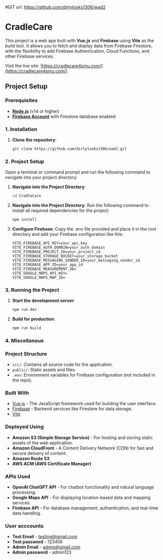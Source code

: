 #GIT url: https://github.com/dirtylooks1306/wad2
# CradleCare 

This project is a web app built with **Vue.js** and **Firebase** using **Vite** as the build tool. It allows you to fetch and display data from Firebase Firestore, with the flexibility to add Firebase Authentication, Cloud Functions, and other Firebase services.

Visit the live site: [https://cradlecare4smu.com/](https://cradlecare4smu.com/)

## Project Setup

### Prerequisites

- **[Node.js](https://nodejs.org/en/)** (v14 or higher)
- **[Firebase Account](https://firebase.google.com/)** with Firestore database enabled

### 1. Installation

1. **Clone the repository**:
   ```bash
   git clone https://github.com/dirtylooks1306/wad2.git
### 2. Project Setup
Open a terminal or command prompt and run the following command to navigate into your project directory:

1. **Navigate into the Project Directory**:
   ```bash
   cd CradleCare
2. **Navigate into the Project Directory**:
Run the following command to install all required dependencies for the project:
   ```bash
   npm install
   ```

3. **Configure Firebase**:
Copy the .env file provided and place it in the root directory and add your Firebase configuration like this:
   ```plaintext
   VITE_FIREBASE_API_KEY=your_api_key
   VITE_FIREBASE_AUTH_DOMAIN=your_auth_domain
   VITE_FIREBASE_PROJECT_ID=your_project_id
   VITE_FIREBASE_STORAGE_BUCKET=your_storage_bucket
   VITE_FIREBASE_MESSAGING_SENDER_ID=your_messaging_sender_id
   VITE_FIREBASE_APP_ID=your_app_id
   VITE_FIREBASE_MEASUREMENT_ID= 
   VITE_GOOGLE_MAPS_API_KEY= 
   VITE_GOOGLE_MAPS_MAP_ID=
   ```
### 3. Running the Project
   1. **Start the development server**:
      ```bash
      npm run dev
      ```
   
   2. **Build for production**:
      ```bash
      npm run build
      ```

### 4. Miscellanous


### Project Structure
- `src/`: Contains all source code for the application.
- `public/`: Static assets and files.
- `.env`: Environment variables for Firebase configuration (not included in the repo).

### Built With
- [Vue.js](https://vuejs.org/) - The JavaScript framework used for building the user interface.
- [Firebase](https://firebase.google.com/) - Backend services like Firestore for data storage.
- [Vite](https://vitejs.dev/) 

### Deployed Using
- **Amazon S3 (Simple Storage Service)** - For hosting and storing static assets of the web application.
- **Amazon CloudFront** - A Content Delivery Network (CDN) for fast and secure delivery of content.
- **Amazon Route 53** 
- **AWS ACM (AWS Certificate Manager)** 

### APIs Used
- **OpenAI ChatGPT API** - For chatbot functionality and natural language processing.
- **Google Maps API** - For displaying location-based data and mapping services.
- **Firebase API** - For database management, authentication, and real-time data handling.

### User acccounts
- **Test Email** - testing@gmail.com
- **Test password** - 123456
- **Admin Email** - admin@gmail.com
- **Admin password** - admin123

